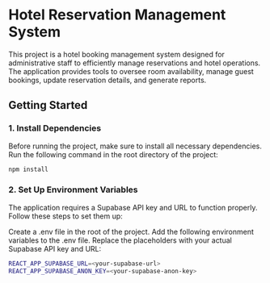 # Hotel Reservation Management System

This project is a hotel booking management system designed for administrative staff to efficiently manage reservations and hotel operations. The application provides tools to oversee room availability, manage guest bookings, update reservation details, and generate reports.

## Getting Started

### 1. Install Dependencies

Before running the project, make sure to install all necessary dependencies. Run the following command in the root directory of the project:

```bash
npm install
```

### 2. Set Up Environment Variables

The application requires a Supabase API key and URL to function properly. Follow these steps to set them up:

Create a .env file in the root of the project.
Add the following environment variables to the .env file. Replace the placeholders with your actual Supabase API key and URL:

```bash
REACT_APP_SUPABASE_URL=<your-supabase-url>
REACT_APP_SUPABASE_ANON_KEY=<your-supabase-anon-key>
```
